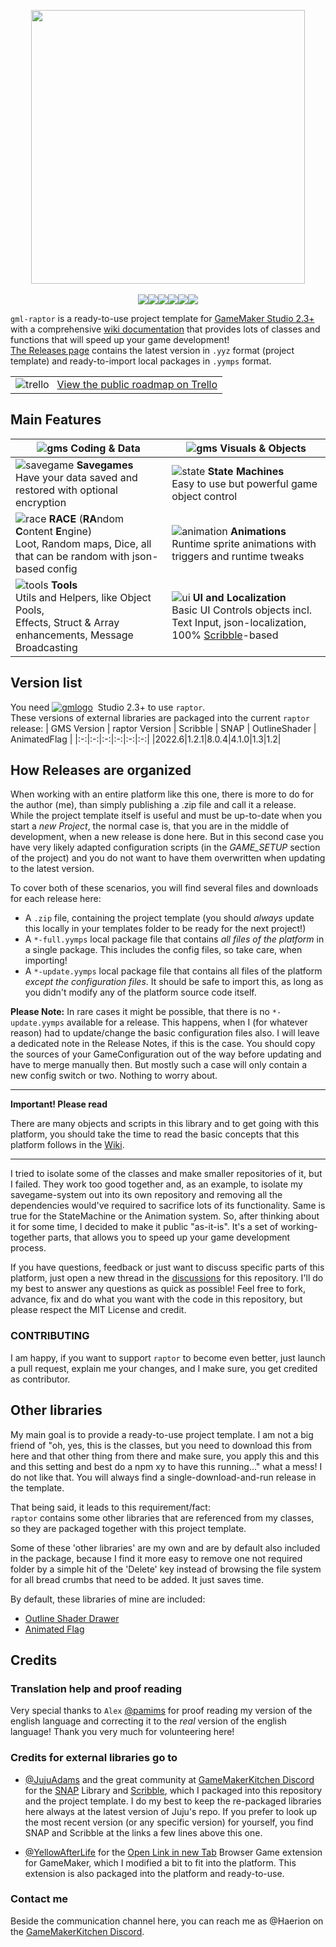 <p align="center"><img src="https://user-images.githubusercontent.com/19487451/177010769-5fd95602-8c3d-47ca-ab0b-7c4f964e05e2.png" style="display:block; margin:auto; width:438px"><br/>
<img src="https://user-images.githubusercontent.com/19487451/174751651-b5630b17-0b12-40ab-be1c-d20c4e012779.png"><img src="https://user-images.githubusercontent.com/19487451/174751649-ee0bc6a8-a274-4f1e-872c-851b95861184.png"><img src="https://user-images.githubusercontent.com/19487451/174751647-d88c71c7-edea-4883-a180-e7edbdf1455d.png"><img src="https://user-images.githubusercontent.com/19487451/174751654-34b7e843-9fba-4c3e-a5b4-21c7134a9666.png"><img src="https://user-images.githubusercontent.com/19487451/174751656-75fddb70-8f39-4b55-a1f1-f4dfd042974f.png"><img src="https://user-images.githubusercontent.com/19487451/174751048-0d3e2c9c-0974-437b-b5de-9a9d1ee068a2.png">
</p>

`gml-raptor` is a ready-to-use project template for [GameMaker Studio 2.3+](https://gamemaker.io) with a comprehensive [wiki documentation](https://github.com/Grisgram/gml-raptor/wiki) that provides lots of classes and functions that will speed up your game development!<br/>
[The Releases page](https://github.com/Grisgram/gml-raptor/releases) contains the latest version in `.yyz` format (project template) and ready-to-import local packages in `.yymps` format.

| |
|:--:|
|![trello](https://user-images.githubusercontent.com/19487451/177526365-74bd6c31-a762-4484-9723-a8d4f5108950.png)&nbsp;&nbsp;&nbsp;[View the public roadmap on Trello](https://trello.com/b/wAkyqDBz/gml-raptor-roadmap)|

## Main Features

|![gms](https://user-images.githubusercontent.com/19487451/174742864-ca80b221-8799-42f0-851d-474ebbbf06be.png) Coding & Data|![gms](https://user-images.githubusercontent.com/19487451/174742864-ca80b221-8799-42f0-851d-474ebbbf06be.png) Visuals & Objects|
|-----------------------------------------------------------------------------------------------------------------------------------------------------------------------------------------------------------------------------|-------------------------------------------------------------------------------------------------------|
|![savegame](https://user-images.githubusercontent.com/19487451/174751651-b5630b17-0b12-40ab-be1c-d20c4e012779.png) **Savegames**<br/>Have your data saved and restored with optional encryption|![state](https://user-images.githubusercontent.com/19487451/174751048-0d3e2c9c-0974-437b-b5de-9a9d1ee068a2.png) **State Machines**<br/>Easy to use but powerful game object control|
|![race](https://user-images.githubusercontent.com/19487451/174751649-ee0bc6a8-a274-4f1e-872c-851b95861184.png) **RACE** (**RA**ndom **C**ontent **E**ngine)<br/>Loot, Random maps, Dice, all that can be random with json-based config|![animation](https://user-images.githubusercontent.com/19487451/174751647-d88c71c7-edea-4883-a180-e7edbdf1455d.png) **Animations**<br/>Runtime sprite animations with triggers and runtime tweaks|
|![tools](https://user-images.githubusercontent.com/19487451/174751654-34b7e843-9fba-4c3e-a5b4-21c7134a9666.png) **Tools**<br/>Utils and Helpers, like Object Pools,<br/> Effects, Struct & Array enhancements, Message Broadcasting|![ui](https://user-images.githubusercontent.com/19487451/174751656-75fddb70-8f39-4b55-a1f1-f4dfd042974f.png) **UI and Localization**<br/>Basic UI Controls objects incl. Text Input, json-localization, 100% [Scribble](https://github.com/JujuAdams/scribble)-based|

## Version list
You need [![gmlogo](https://user-images.githubusercontent.com/19487451/177008359-37a3cdb7-2068-4ac8-84ef-4c455c2194de.png)](https://gamemaker.io)&nbsp;&nbsp;Studio 2.3+ to use `raptor`.<br/>
These versions of external libraries are packaged into the current `raptor` release:
| GMS Version | raptor Version | Scribble | SNAP | OutlineShader | AnimatedFlag |
|:-:|:-:|:-:|:-:|:-:|:-:|
|2022.6|1.2.1|8.0.4|4.1.0|1.3|1.2|

## How Releases are organized
When working with an entire platform like this one, there is more to do for the author (me), than simply publishing a .zip file and call it a release.<br/>
While the project template itself is useful and must be up-to-date when you start a *new Project*, the normal case is, that you are in the middle of development, when a new release is done here. But in this second case you have very likely adapted configuration scripts (in the _GAME_SETUP_ section of the project) and you do not want to have them overwritten when updating to the latest version.

To cover both of these scenarios, you will find several files and downloads for each release here:
* A `.zip` file, containing the project template (you should *always* update this locally in your templates folder to be ready for the next project!)
* A `*-full.yymps` local package file that contains *all files of the platform* in a single package. This includes the config files, so take care, when importing!
* A `*-update.yymps` local package file that contains all files of the platform *except the configuration files*. It should be safe to import this, as long as you didn't modify any of the platform source code itself.

**Please Note:** In rare cases it might be possible, that there is no `*-update.yymps` available for a release. This happens, when I (for whatever reason) had to update/change the basic configuration files also. I will leave a dedicated note in the Release Notes, if this is the case. You should copy the sources of your GameConfiguration out of the way before updating and have to merge manually then. But mostly such a case will only contain a new config switch or two. Nothing to worry about.

---

**Important! Please read**

There are many objects and scripts in this library and to get going with this platform, you should take the time to read the basic concepts that this platform follows in the [Wiki](https://github.com/Grisgram/gml-raptor/wiki).

---

I tried to isolate some of the classes and make smaller repositories of it, but I failed. They work too good together and, as an example, to isolate my savegame-system out into its own repository and removing all the dependencies would've required to sacrifice lots of its functionality. Same is true for the StateMachine or the Animation system. So, after thinking about it for some time, I decided to make it public "as-it-is". It's a set of working-together parts, that allows you to speed up your game development process.

If you have questions, feedback or just want to discuss specific parts of this platform, just open a new thread in the [discussions](https://github.com/Grisgram/gml-raptor/discussions) for this repository. I'll do my best to answer any questions as quick as possible!
Feel free to fork, advance, fix and do what you want with the code in this repository, but please respect the MIT License and credit.<br/>


### CONTRIBUTING
I am happy, if you want to support `raptor` to become even better, just launch a pull request, explain me your changes, and I make sure, you get credited as contributor.


## Other libraries
My main goal is to provide a ready-to-use project template. I am not a big friend of "oh, yes, this is the classes, but you need to download this from here and that other thing from there and make sure, you apply this and this and this setting and best do a npm xy to have this running..." what a mess!
I do not like that. You will always find a single-download-and-run release in the template.

That being said, it leads to this requirement/fact:<br/>
`raptor` contains some other libraries that are referenced from my classes, so they are packaged together with this project template.

Some of these 'other libraries' are my own and are by default also included in the package, because I find it more easy to remove one not required folder by a simple hit of the 'Delete' key instead of browsing the file system for all bread crumbs that need to be added. It just saves time.

By default, these libraries of mine are included:

* [Outline Shader Drawer](https://github.com/Grisgram/gml-outline-shader-drawer)
* [Animated Flag](https://github.com/Grisgram/gml-animated-flag)

## Credits
### Translation help and proof reading

Very special thanks to `Alex` [@pamims](https://github.com/pamims) for proof reading my version of the english language and correcting it to the _real_ version of the english language! Thank you very much for volunteering here!


### Credits for external libraries go to 

* [@JujuAdams](https://github.com/JujuAdams) and the great community at [GameMakerKitchen Discord](https://discord.gg/8krYCqr) for the [SNAP](https://github.com/JujuAdams/SNAP) Library and [Scribble](https://github.com/JujuAdams/scribble), which I packaged into this repository and the project template.
I do my best to keep the re-packaged libraries here always at the latest version of Juju's repo.
If you prefer to look up the most recent version (or any specific version) for yourself, you find SNAP and Scribble at the links a few lines above this one.


* [@YellowAfterLife](https://github.com/YellowAfterlife) for the [Open Link in new Tab](https://yal.cc/gamemaker-opening-links-in-new-tab-on-html5/) Browser Game extension for GameMaker, which I modified a bit to fit into the platform. This extension is also packaged into the platform and ready-to-use.

### Contact me
Beside the communication channel here, you can reach me as @Haerion on the [GameMakerKitchen Discord](https://discord.gg/8krYCqr).


